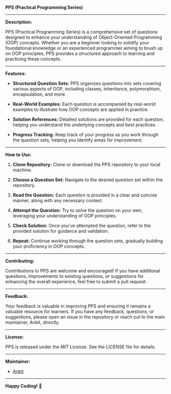 **PPS (Practical Programming Series)**

---

**Description:**

PPS (Practical Programming Series) is a comprehensive set of questions designed to enhance your understanding of Object-Oriented Programming (OOP) concepts. Whether you are a beginner looking to solidify your foundational knowledge or an experienced programmer aiming to brush up on OOP principles, PPS provides a structured approach to learning and practicing these concepts.

---

**Features:**

- **Structured Question Sets:** PPS organizes questions into sets covering various aspects of OOP, including classes, inheritance, polymorphism, encapsulation, and more.

- **Real-World Examples:** Each question is accompanied by real-world examples to illustrate how OOP concepts are applied in practice.

- **Solution References:** Detailed solutions are provided for each question, helping you understand the underlying concepts and best practices.

- **Progress Tracking:** Keep track of your progress as you work through the question sets, helping you identify areas for improvement.

---

**How to Use:**

1. **Clone Repository:** Clone or download the PPS repository to your local machine.

2. **Choose a Question Set:** Navigate to the desired question set within the repository.

3. **Read the Question:** Each question is provided in a clear and concise manner, along with any necessary context.

4. **Attempt the Question:** Try to solve the question on your own, leveraging your understanding of OOP principles.

5. **Check Solution:** Once you've attempted the question, refer to the provided solution for guidance and validation.

6. **Repeat:** Continue working through the question sets, gradually building your proficiency in OOP concepts.

---

**Contributing:**

Contributions to PPS are welcome and encouraged! If you have additional questions, improvements to existing questions, or suggestions for enhancing the overall experience, feel free to submit a pull request.

---

**Feedback:**

Your feedback is valuable in improving PPS and ensuring it remains a valuable resource for learners. If you have any feedback, questions, or suggestions, please open an issue in the repository or reach out to the main maintainer, Ankit, directly.

---

**License:**

PPS is released under the MIT License. See the LICENSE file for details.

---

**Maintainer:**

- [Ankit](https://github.com/yourusername)

---

**Happy Coding!** 🚀

